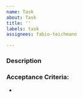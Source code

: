```yaml
---
name: Task
about: Task
title: ''
labels: task
assignees: fabio-teichmann

---
```


### Description


### Acceptance Criteria:
-
